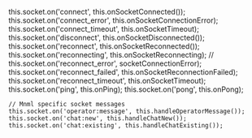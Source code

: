 this.socket.on('connect', this.onSocketConnected());
    this.socket.on('connect_error', this.onSocketConnectionError);
    this.socket.on('connect_timeout', this.onSocketTimeout);
    this.socket.on('disconnect', this.onSocketDisconnected());
    this.socket.on('reconnect', this.onSocketReconnected());
    this.socket.on('reconnecting', this.onSocketReconnecting);
    // this.socket.on('reconnect_error', socketConnectionError);
    this.socket.on('reconnect_failed', this.onSocketReconnectionFailed);
    this.socket.on('reconnect_timeout', this.onSocketTimeout);
    this.socket.on('ping', this.onPing);
    this.socket.on('pong', this.onPong);

    // Mnml specific socket messages
    this.socket.on('operator:message', this.handleOperatorMessage());
    this.socket.on('chat:new', this.handleChatNew());
    this.socket.on('chat:existing', this.handleChatExisting());